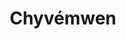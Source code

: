 ---
title: "Chyvémwen"
description: "Application de coaching capillaire"
heroImage: "/sp-marron.webp"
tags: ["Mobile"]
url: "chyvemwen"
---